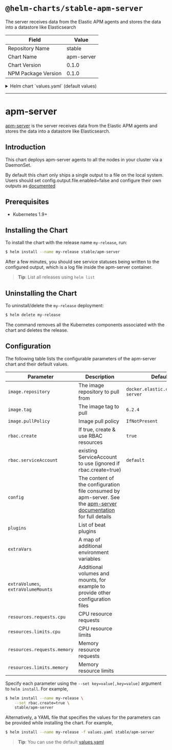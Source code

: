 # `@helm-charts/stable-apm-server`

The server receives data from the Elastic APM agents and stores the data into a datastore like Elasticsearch

| Field               | Value      |
| ------------------- | ---------- |
| Repository Name     | stable     |
| Chart Name          | apm-server |
| Chart Version       | 0.1.0      |
| NPM Package Version | 0.1.0      |

<details>

<summary>Helm chart `values.yaml` (default values)</summary>

```yaml
image:
  repository: docker.elastic.co/apm/apm-server
  tag: 6.2.4
  pullPolicy: IfNotPresent

config:
  apm-server: {}
  ### Defines the host and port the server is listening on
  # host: "localhost:8200"

  ## Maximum permitted size in bytes of an unzipped request accepted by the server to be processed.
  # max_unzipped_size: 52428800
  ## Maximum permitted size in bytes of a request's header accepted by the server to be processed.
  # max_header_size: 1048576

  ## Maximum permitted duration in seconds for reading an entire request.
  # read_timeout: 2s
  ## Maximum permitted duration in seconds for writing a response.
  # write_timeout: 2s

  ## Maximum duration in seconds before releasing resources when shutting down the server.
  # shutdown_timeout: 5s

  ## Maximum number of requests permitted to be sent to the server concurrently.
  # concurrent_requests: 40

  ## Authorization token to be checked. If a token is set here the agents must
  ## send their token in the following format: Authorization: Bearer <secret-token>.
  ## It is recommended to use an authorization token in combination with SSL enabled.
  # secret_token:
  # ssl.enabled: false
  # ssl.certificate : "path/to/cert"
  # ssl.key : "path/to/private_key"

  queue:
    {}
    ## Queue type by name (default 'mem')
    ## The memory queue will present all available events (up to the outputs
    ## bulk_max_size) to the output, the moment the output is ready to server
    ## another batch of events.
    # mem:
    ## Max number of events the queue can buffer.
    # events: 4096
    ## Hints the minimum number of events stored in the queue,
    ## before providing a batch of events to the outputs.
    ## A value of 0 (the default) ensures events are immediately available
    ## to be sent to the outputs.
    # flush.min_events: 2048
    ## Maximum duration after which events are available to the outputs,
    ## if the number of events stored in the queue is < min_flush_events.
    # flush.timeout: 1s

  # When a key contains a period, use this format for setting values on the command line:
  # --set config."output\.file".enabled=false
  output.file:
    path: '/usr/share/apm-server/data'
    filename: apm-server
    rotate_every_kb: 10000
    number_of_files: 5

  # output.elasticsearch:
  #  hosts: ["elasticsearch:9200"]
  #  protocol: "https"
  #  username: "elastic"
  #  password: "changeme"

# List of beat plugins
plugins:
  []
  # - kinesis.so

# Additional container arguments
extraArgs:
  []
  # - -d
  # - *

# A map of additional environment variables
extraVars:
  {}
  # test1: "test2"

# Add additional volumes and mounts, for example to read other log files on the host
extraVolumes:
  []
  # - hostPath:
  #     path: /var/log
  #   name: varlog
extraVolumeMounts:
  []
  # - name: varlog
  #   mountPath: /host/var/log
  #   readOnly: true

## Labels to be added to pods
podLabels: {}

## Annotations to be added to pods
podAnnotations: {}

resources:
  {}
  ## We usually recommend not to specify default resources and to leave this as a conscious
  ## choice for the user. This also increases chances charts run on environments with little
  ## resources, such as Minikube. If you do want to specify resources, uncomment the following
  ## lines, adjust them as necessary, and remove the curly braces after 'resources:'.
  # limits:
  #  cpu: 100m
  #  memory: 200Mi
  # requests:
  #  cpu: 100m
  #  memory: 100Mi

## Node labels for pod assignment
## Ref: https://kubernetes.io/docs/concepts/configuration/assign-pod-node/
nodeSelector: {}

## Affinity configuration for pod assignment
## Ref: https://kubernetes.io/docs/concepts/configuration/assign-pod-node/
affinity: {}

rbac:
  # Specifies whether RBAC resources should be created
  create: true

serviceAccount:
  # Specifies whether a ServiceAccount should be created
  create: true
  # The name of the ServiceAccount to use.
  # If not set and create is true, a name is generated using the fullname template
  name:
```

</details>

---

# apm-server

[apm-server](https://www.elastic.co/guide/en/beats/apm-server/current/index.html) is the server receives data from the Elastic APM agents and stores the data into a datastore like Elasticsearch.

## Introduction

This chart deploys apm-server agents to all the nodes in your cluster via a DaemonSet.

By default this chart only ships a single output to a file on the local system. Users should set config.output.file.enabled=false and configure their own outputs as [documented](https://www.elastic.co/guide/en/apm/get-started/current/install-and-run.html)

## Prerequisites

- Kubernetes 1.9+

## Installing the Chart

To install the chart with the release name `my-release`, run:

```bash
$ helm install --name my-release stable/apm-server
```

After a few minutes, you should see service statuses being written to the configured output, which is a log file inside the apm-server container.

> **Tip**: List all releases using `helm list`

## Uninstalling the Chart

To uninstall/delete the `my-release` deployment:

```bash
$ helm delete my-release
```

The command removes all the Kubernetes components associated with the chart and deletes the release.

## Configuration

The following table lists the configurable parameters of the apm-server chart and their default values.

| Parameter                           | Description                                                                                                                                                                                               | Default                            |
| ----------------------------------- | --------------------------------------------------------------------------------------------------------------------------------------------------------------------------------------------------------- | ---------------------------------- |
| `image.repository`                  | The image repository to pull from                                                                                                                                                                         | `docker.elastic.co/apm/apm-server` |
| `image.tag`                         | The image tag to pull                                                                                                                                                                                     | `6.2.4`                            |
| `image.pullPolicy`                  | Image pull policy                                                                                                                                                                                         | `IfNotPresent`                     |
| `rbac.create`                       | If true, create & use RBAC resources                                                                                                                                                                      | `true`                             |
| `rbac.serviceAccount`               | existing ServiceAccount to use (ignored if rbac.create=true)                                                                                                                                              | `default`                          |
| `config`                            | The content of the configuration file consumed by apm-server. See the [apm-server documentation](https://www.elastic.co/guide/en/beats/apm-server/current/apm-server-reference-yml.html) for full details |
| `plugins`                           | List of beat plugins                                                                                                                                                                                      |
| `extraVars`                         | A map of additional environment variables                                                                                                                                                                 |                                    |
| `extraVolumes`, `extraVolumeMounts` | Additional volumes and mounts, for example to provide other configuration files                                                                                                                           |                                    |
| `resources.requests.cpu`            | CPU resource requests                                                                                                                                                                                     |                                    |
| `resources.limits.cpu`              | CPU resource limits                                                                                                                                                                                       |                                    |
| `resources.requests.memory`         | Memory resource requests                                                                                                                                                                                  |                                    |
| `resources.limits.memory`           | Memory resource limits                                                                                                                                                                                    |                                    |

Specify each parameter using the `--set key=value[,key=value]` argument to `helm install`. For example,

```bash
$ helm install --name my-release \
    --set rbac.create=true \
    stable/apm-server
```

Alternatively, a YAML file that specifies the values for the parameters can be provided while installing the chart. For example,

```bash
$ helm install --name my-release -f values.yaml stable/apm-server
```

> **Tip**: You can use the default [values.yaml](values.yaml)
